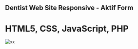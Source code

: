 ## Dentist Web Site Responsive - Aktif Form ##

 <h1>HTML5, CSS, JavaScript, PHP</h1>

![xx](https://user-images.githubusercontent.com/105823500/230644879-8ea18941-697a-4244-9ae7-8cb49adcf1cd.gif)


